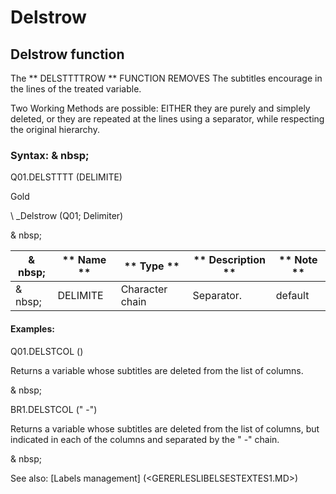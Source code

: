 # Delstrow

## Delstrow function

The ** DELSTTTTROW ** FUNCTION REMOVES The subtitles encourage in the lines of the treated variable.

Two Working Methods are possible: EITHER they are purely and simplely deleted, or they are repeated at the lines using a separator, while respecting the original hierarchy.

### Syntax: & nbsp;

Q01.DELSTTTT (DELIMITE)

Gold

\ _Delstrow (Q01; Delimiter)

& nbsp;

|& nbsp;|** Name ** |** Type ** |** Description ** |** Note ** |
|--- |--- |--- |--- |--- |
|& nbsp;|DELIMITE |Character chain |Separator.|default |


#### Examples:

Q01.DELSTCOL ()

Returns a variable whose subtitles are deleted from the list of columns.

& nbsp;

BR1.DELSTCOL (" -")

Returns a variable whose subtitles are deleted from the list of columns, but indicated in each of the columns and separated by the " -" chain.

& nbsp;

See also: [Labels management] (<GERERLESLIBELSESTEXTES1.MD>)